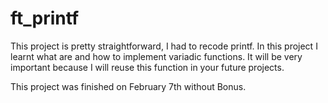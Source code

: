 # ft_printf

This project is pretty straightforward, I had to recode printf. In this project I learnt what are and how to implement variadic functions. It will be very important because I will reuse this function in your future projects.

This project was finished on February 7th without Bonus.

